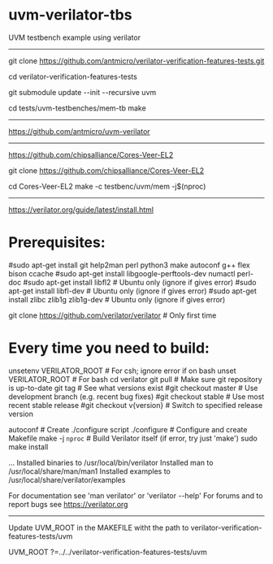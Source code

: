 # uvm-verilator-tbs
UVM testbench example using verilator

-----------------
git clone https://github.com/antmicro/verilator-verification-features-tests.git

cd verilator-verification-features-tests

git submodule update --init --recursive uvm

cd tests/uvm-testbenches/mem-tb
make


-----------------

https://github.com/antmicro/uvm-verilator

-----------------------------
https://github.com/chipsalliance/Cores-Veer-EL2


git clone https://github.com/chipsalliance/Cores-Veer-EL2

cd Cores-Veer-EL2
make -c testbenc/uvm/mem -j$(nproc)


-----------------------------

https://verilator.org/guide/latest/install.html

# Prerequisites:
#sudo apt-get install git help2man perl python3 make autoconf g++ flex bison ccache
#sudo apt-get install libgoogle-perftools-dev numactl perl-doc
#sudo apt-get install libfl2  # Ubuntu only (ignore if gives error)
#sudo apt-get install libfl-dev  # Ubuntu only (ignore if gives error)
#sudo apt-get install zlibc zlib1g zlib1g-dev  # Ubuntu only (ignore if gives error)

git clone https://github.com/verilator/verilator   # Only first time

# Every time you need to build:
unsetenv VERILATOR_ROOT  # For csh; ignore error if on bash
unset VERILATOR_ROOT  # For bash
cd verilator
git pull         # Make sure git repository is up-to-date
git tag          # See what versions exist
#git checkout master      # Use development branch (e.g. recent bug fixes)
#git checkout stable      # Use most recent stable release
#git checkout v{version}  # Switch to specified release version

autoconf         # Create ./configure script
./configure      # Configure and create Makefile
make -j `nproc`  # Build Verilator itself (if error, try just 'make')
sudo make install

...
Installed binaries to /usr/local/bin/verilator
Installed man to /usr/local/share/man/man1
Installed examples to /usr/local/share/verilator/examples

For documentation see 'man verilator' or 'verilator --help'
For forums and to report bugs see https://verilator.org

--------------------------------------------------


Update UVM_ROOT in the MAKEFILE witht the path to verilator-verification-features-tests/uvm

UVM_ROOT ?=../../verilator-verification-features-tests/uvm

